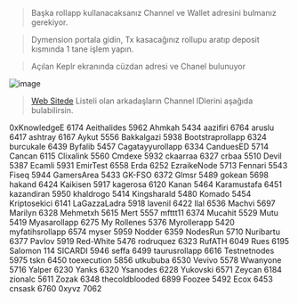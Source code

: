 > Başka rollapp kullanacaksanız Channel ve Wallet adresini bulmanız gerekiyor. 

> Dymension portala gidin, Tx kasacağınız rollupu aratıp deposit kısmında 1 tane işlem yapın.

> Açılan Keplr ekranında cüzdan adresi ve Chanel bulunuyor

![image](https://github.com/ruesandora/dYmension-app/assets/101149671/ea1276a8-bd52-4596-9714-30bea25ebfed)

> [Web Sitede](http://135.181.255.93/) Listeli olan arkadaşların Channel IDlerini aşağıda bulabilirsin.

0xKnowledgeE 6174
Aeithalides 5962
Ahmkah 5434
aazifiri 6764
aruslu 6417
ashtray 6167
Aykut 5556
Bakkalgazi 5938
Bootstraprollapp 6324
burcukale 6439
Byfalib 5457
Cagatayyurollapp 6334
CanduesED 5714
Cancan 6115
Clixalink 5560
Cmdexe 5932
ckaarraa 6327
crbaa 5510
Devil 5387
Ecamli 5931
EmirTest 6558
Erda 6252
EzraikeNode 5713
Fennari 5543
Fiseq 5944
GamersArea 5433
GK-FSO 6372
Glmsr 5489
gokean 5698
hakand 6424
Kaikisen 5917
kagerosa 6120
Kanan 5464
Karamustafa 6451
kazandiran 5950
khaldrogo 5414
Kingsharald 5480
Komado 5454
Kriptosekici 6141
LaGazzaLadra 5918
lavenil 6422
llal	6536
Machvi 5697
Marilyn 6328
Mehmetxh 5615
Mert 5557
mfttt11 6374
Mucahit 5529
Mutu 5419
Myasarollapp 6275
My Rollenes 5376
Myrollerapp 5420
myfatihsrollapp 6574
myser 5959
Nodder 6359
NodesRun 5710
Nuribartu 6377
Pavlov 5919
Red-White 5476
rodruquez 6323
RufATH 6049
Rues 6195
Salomon 114
SICARDI 5946
seffa 6499
taurusrollapp 6616
Testnetnodes 5975
tskn 6450
toexecution	5856
utkububa 6530
Vevivo 5578
Wwanyone 5716
Yalper 6230
Yanks 6320
Ysanodes 6228
Yukovski 6571
Zeycan 6184
zionalc 5611
Zozak 6348
thecoldblooded 6899
Foozee	5492
Ecox	6453
cnsask	6760
0xyvz 7062
